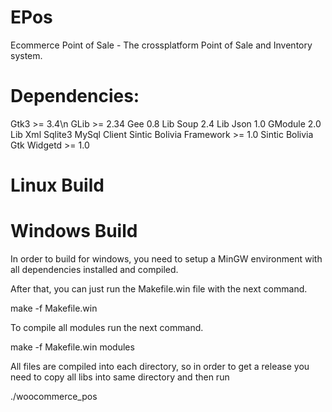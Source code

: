 # EPos
Ecommerce Point of Sale - The crossplatform Point of Sale and Inventory system.

Dependencies:
=============

Gtk3 >= 3.4\n
GLib >= 2.34
Gee 0.8
Lib Soup 2.4
Lib Json 1.0
GModule 2.0
Lib Xml
Sqlite3
MySql Client
Sintic Bolivia Framework >= 1.0
Sintic Bolivia Gtk Widgetd >= 1.0

Linux Build
============



Windows Build
=============

In order to build for windows, you need to setup a MinGW environment with all dependencies installed and compiled.

After that, you can just run the Makefile.win file with the next command.

make -f Makefile.win

To compile all modules run the next command.

make -f Makefile.win modules

All files are compiled into each directory, so in order to get a release you need to copy all libs into same directory and then run 

./woocommerce_pos



